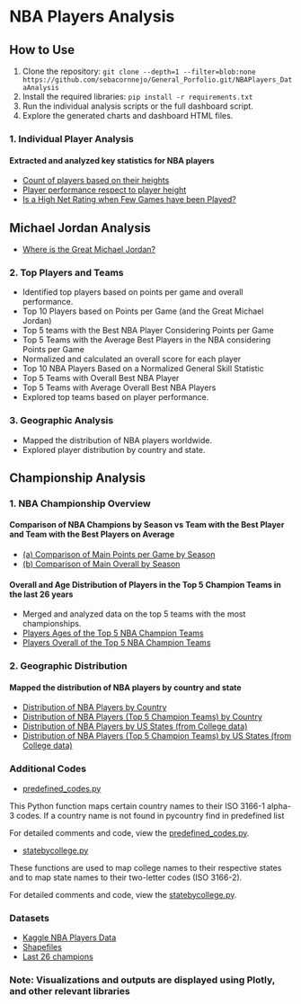 # NBA Players Analysis

## How to Use

1. Clone the repository: `git clone --depth=1 --filter=blob:none https://github.com/sebacornnejo/General_Porfolio.git/NBAPlayers_DataAnalysis`
2. Install the required libraries: `pip install -r requirements.txt`
3. Run the individual analysis scripts or the full dashboard script.
4. Explore the generated charts and dashboard HTML files.

### 1. Individual Player Analysis

#### Extracted and analyzed key statistics for NBA players

- [Count of players based on their heights](https://sebacornnejo.github.io/bar_NBAplayersheight_count.html)
- [Player performance respect to player height](https://sebacornnejo.github.io/scatter_NBAplayersheight_performance.html)
- [Is a High Net Rating when Few Games have been Played?](https://sebacornnejo.github.io/NetRatingGamesPlayed_NBAplayer.html)

## Michael Jordan Analysis

- [Where is the Great Michael Jordan?](https://sebacornnejo.github.io/ComparisonMichaelJordanAverageSkills.html)

### 2. Top Players and Teams

- Identified top players based on points per game and overall performance.
- Top 10 Players based on Points per Game (and the Great Michael Jordan)
- Top 5 teams with the Best NBA Player Considering Points per Game
- Top 5 Teams with the Average Best Players in the NBA considering Points per Game
- Normalized and calculated an overall score for each player
- Top 10 NBA Players Based on a Normalized General Skill Statistic
- Top 5 Teams with Overall Best NBA Player
- Top 5 Teams with Average Overall Best NBA Players
- Explored top teams based on player performance.

### 3. Geographic Analysis

- Mapped the distribution of NBA players worldwide.
- Explored player distribution by country and state.

## Championship Analysis

### 1. NBA Championship Overview

#### Comparison of NBA Champions by Season vs Team with the Best Player and Team with the Best Players on Average

- [(a) Comparison of Main Points per Game by Season](https://sebacornnejo.github.io/ComparisonMainPointsperGamebySeason.html)
- [(b) Comparison of Main Overall by Season](https://sebacornnejo.github.io/ComparisonMainOverallbySeason.html)

#### Overall and Age Distribution of Players in the Top 5 Champion Teams in the last 26 years

- Merged and analyzed data on the top 5 teams with the most championships.
- [Players Ages of the Top 5 NBA Champion Teams](https://sebacornnejo.github.io/PlayersAgesTop5NBAChampionTeam.html)
- [Players Overall of the Top 5 NBA Champion Teams](https://sebacornnejo.github.io/PlayersOverallTop5NBAChampionTeams.html)

### 2. Geographic Distribution

#### Mapped the distribution of NBA players by country and state

- [Distribution of NBA Players by Country](https://sebacornnejo.github.io/Map_DistributionofNBAPlayersbyCountry.html)
- [Distribution of NBA Players (Top 5 Champion Teams) by Country](https://sebacornnejo.github.io/Map_DistributionofNBAPlayersTop5TeamsbyCountry.html)
- [Distribution of NBA Players by US States (from College data)](https://sebacornnejo.github.io/Map_DistributionofNBAPlayersTeamsbyStates.html)
- [Distribution of NBA Players (Top 5 Champion Teams) by US States (from College data)](https://sebacornnejo.github.io/Map_DistributionofNBAPlayersTop5TeamsbyStates.html)

### Additional Codes

- [predefined_codes.py](predefined_codes.py)

This Python function maps certain country names to their ISO 3166-1 alpha-3 codes. If a country name is not found in pycountry find in predefined list

For detailed comments and code, view the [predefined_codes.py](predefined_codes.py).

- [statebycollege.py](statebycollege.py)

These functions are used to map college names to their respective states and to map state names to their two-letter codes (ISO 3166-2).

For detailed comments and code, view the [statebycollege.py](statebycollege.py).

### Datasets

- [Kaggle NBA Players Data](https://www.kaggle.com/datasets/justinas/nba-players-data)
- [Shapefiles](https://earthworks.stanford.edu/)
- [Last 26 champions](championships.csv)

### Note: Visualizations and outputs are displayed using Plotly, and other relevant libraries
